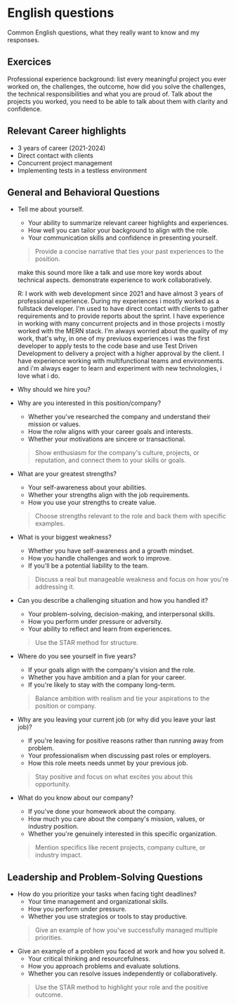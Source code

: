 # English questions
Common English questions, what they really want to know and my responses.

## Exercices
Professional experience background: list every meaningful project you ever 
worked on, the challenges, the outcome, how did you solve the challenges, 
the technical responsibilities and what you are proud of.
Talk about the projects you worked, you need to be able to talk about them 
with clarity and confidence.

## Relevant Career highlights
- 3 years of career (2021-2024)
- Direct contact with clients
- Concurrent project management
- Implementing tests in a testless environment

## General and Behavioral Questions
- Tell me about yourself.
    - Your ability to summarize relevant career highlights and experiences.
    - How well you can tailor your background to align with the role.
    - Your communication skills and confidence in presenting yourself.
    > Provide a concise narrative that ties your past experiences to the 
    position.

    make this sound more like a talk and use more key words about 
    technical aspects.
    demonstrate experience to work collaboratively.

    R: I work with web development since 2021 and have almost 3 years of 
    professional experience. During my experiences i mostly worked as a 
    fullstack developer. I'm used to have direct contact with clients to 
    gather requirements and to provide reports about the sprint.
    I have experience in working with many concurrent projects and in those
    projects i mostly worked with the MERN stack. I'm always worried about 
    the quality of my work, that's why, in one of my previuos experiences i
    was the first developer to apply tests to the code base and use Test 
    Driven Development to delivery a project with a higher approval by the 
    client.
    I have experience working with multifunctional teams and environments.
    and i'm always eager to learn and experiment with new technologies, i 
    love what i do.

- Why should we hire you?

- Why are you interested in this position/company?
    - Whether you've researched the company and understand their mission or
      values.
    - How the rolw aligns with your career goals and interests.
    - Whether your motivations are sincere or transactional.
    > Show enthusiasm for the company's culture, projects, or reputation, 
    and connect them to your skills or goals.
- What are your greatest strengths?
    - Your self-awareness about your abilities.
    - Whether your strengths align with the job requirements.
    - How you use your strengths to create value.
    > Choose strengths relevant to the role and back them with specific 
    examples.
- What is your biggest weakness?
    - Whether you have self-awareness and a growth mindset.
    - How you handle challenges and work to improve.
    - If you'll be a potential liability to the team.
    > Discuss a real but manageable weakness and focus on how you're 
    addressing it.
- Can you describe a challenging situation and how you handled it?
    - Your problem-solving, decision-making, and interpersonal skills.
    - How you perform under pressure or adversity.
    - Your ability to reflect and learn from experiences.
    > Use the STAR method for structure.
- Where do you see yourself in five years?
    - If your goals align with the company's vision and the role.
    - Whether you have ambition and a plan for your career.
    - If you're likely to stay with the company long-term.
    > Balance ambition with realism and tie your aspirations to the 
    position or company.
- Why are you leaving your current job (or why did you leave your last 
  job)?
    - If you're leaving for positive reasons rather than running away from 
      problem.
    - Your professionalism when discussing past roles or employers.
    - How this role meets needs unmet by your previous job.
    > Stay positive and focus on what excites you about this opportunity.
- What do you know about our company?
    - If you've done your homework about the company.
    - How much you care about the company's mission, values, or industry 
      position.
    - Whether you're genuinely interested in this specific organization.
    > Mention specifics like recent projects, company culture, or industry 
    impact.

## Leadership and Problem-Solving Questions
- How do you prioritize your tasks when facing tight deadlines?
    - Your time management and organizational skills.
    - How you perform under pressure.
    - Whether you use strategios or tools to stay productive.
    > Give an example of how you've successfully managed multiple 
    priorities.
- Give an example of a problem you faced at work and how you solved it.
    - Your critical thinking and resourcefulness.
    - How you approach problems and evaluate solutions.
    - Whether you can resolve issues independently or collaboratively.
    > Use the STAR method to highlight your role and the positive outcome.
